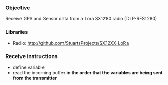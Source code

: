 ### Objective
Receive GPS and Sensor data from a  Lora SX1280 radio (DLP-RFS1280)

### Libraries 
- Radio: http://github.com/StuartsProjects/SX12XX-LoRa

### Receive instructions
- define variable 
- read the incoming buffer **in the order that the variables are being sent from the transmitter**


